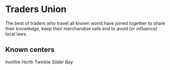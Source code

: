 Traders Union
=============

The best of traders who travel all known world have joined together to share
their knowledge, keep their merchandise safe and to avoid (or influence)
local laws.

Known centers
-------------

Ironfire
Horth
Twinkle
Silder Bay

